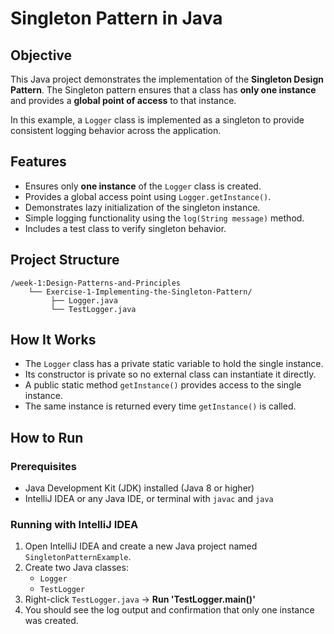 # Singleton Pattern in Java

## Objective
This Java project demonstrates the implementation of the **Singleton Design Pattern**. The Singleton pattern ensures that a class has **only one instance** and provides a **global point of access** to that instance.

In this example, a `Logger` class is implemented as a singleton to provide consistent logging behavior across the application.

##  Features

- Ensures only **one instance** of the `Logger` class is created.
- Provides a global access point using `Logger.getInstance()`.
- Demonstrates lazy initialization of the singleton instance.
- Simple logging functionality using the `log(String message)` method.
- Includes a test class to verify singleton behavior.

## Project Structure
```
/week-1:Design-Patterns-and-Principles
    └── Exercise-1-Implementing-the-Singleton-Pattern/
         ├── Logger.java 
         └── TestLogger.java 
```
## How It Works

- The `Logger` class has a private static variable to hold the single instance.
- Its constructor is private so no external class can instantiate it directly.
- A public static method `getInstance()` provides access to the single instance.
- The same instance is returned every time `getInstance()` is called.

## How to Run

### Prerequisites
- Java Development Kit (JDK) installed (Java 8 or higher)
- IntelliJ IDEA or any Java IDE, or terminal with `javac` and `java`

### Running with IntelliJ IDEA

1. Open IntelliJ IDEA and create a new Java project named `SingletonPatternExample`.
2. Create two Java classes:
   - `Logger`
   - `TestLogger`
3. Right-click `TestLogger.java` → **Run 'TestLogger.main()'**
4. You should see the log output and confirmation that only one instance was created.

